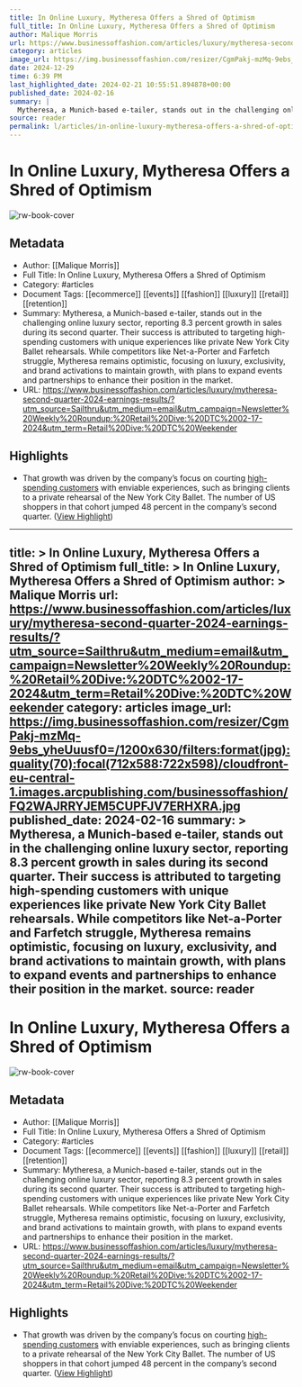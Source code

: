 ```yaml
---
title: In Online Luxury, Mytheresa Offers a Shred of Optimism
full_title: In Online Luxury, Mytheresa Offers a Shred of Optimism
author: Malique Morris
url: https://www.businessoffashion.com/articles/luxury/mytheresa-second-quarter-2024-earnings-results/?utm_source=Sailthru&utm_medium=email&utm_campaign=Newsletter%20Weekly%20Roundup:%20Retail%20Dive:%20DTC%2002-17-2024&utm_term=Retail%20Dive:%20DTC%20Weekender
category: articles
image_url: https://img.businessoffashion.com/resizer/CgmPakj-mzMq-9ebs_yheUuusf0=/1200x630/filters:format(jpg):quality(70):focal(712x588:722x598)/cloudfront-eu-central-1.images.arcpublishing.com/businessoffashion/FQ2WAJRRYJEM5CUPFJV7ERHXRA.jpg
date: 2024-12-29
time: 6:39 PM
last_highlighted_date: 2024-02-21 10:55:51.894878+00:00
published_date: 2024-02-16
summary: |
  Mytheresa, a Munich-based e-tailer, stands out in the challenging online luxury sector, reporting 8.3 percent growth in sales during its second quarter. Their success is attributed to targeting high-spending customers with unique experiences like private New York City Ballet rehearsals. While competitors like Net-a-Porter and Farfetch struggle, Mytheresa remains optimistic, focusing on luxury, exclusivity, and brand activations to maintain growth, with plans to expand events and partnerships to enhance their position in the market.
source: reader
permalink: l/articles/in-online-luxury-mytheresa-offers-a-shred-of-optimism
---
```

# In Online Luxury, Mytheresa Offers a Shred of Optimism

![rw-book-cover](https://img.businessoffashion.com/resizer/CgmPakj-mzMq-9ebs_yheUuusf0=/1200x630/filters:format(jpg):quality(70):focal(712x588:722x598)/cloudfront-eu-central-1.images.arcpublishing.com/businessoffashion/FQ2WAJRRYJEM5CUPFJV7ERHXRA.jpg)

## Metadata
- Author: [[Malique Morris]]
- Full Title: In Online Luxury, Mytheresa Offers a Shred of Optimism
- Category: #articles
- Document Tags: [[ecommerce]] [[events]] [[fashion]] [[luxury]] [[retail]] [[retention]] 
- Summary: Mytheresa, a Munich-based e-tailer, stands out in the challenging online luxury sector, reporting 8.3 percent growth in sales during its second quarter. Their success is attributed to targeting high-spending customers with unique experiences like private New York City Ballet rehearsals. While competitors like Net-a-Porter and Farfetch struggle, Mytheresa remains optimistic, focusing on luxury, exclusivity, and brand activations to maintain growth, with plans to expand events and partnerships to enhance their position in the market.
- URL: https://www.businessoffashion.com/articles/luxury/mytheresa-second-quarter-2024-earnings-results/?utm_source=Sailthru&utm_medium=email&utm_campaign=Newsletter%20Weekly%20Roundup:%20Retail%20Dive:%20DTC%2002-17-2024&utm_term=Retail%20Dive:%20DTC%20Weekender

## Highlights
- That growth was driven by the company’s focus on courting [high-spending customers](https://www.businessoffashion.com/case-studies/luxury/top-one-percent-wealthy-customers-gucci-mytheresa-tiffany/) with enviable experiences, such as bringing clients to a private rehearsal of the New York City Ballet. The number of US shoppers in that cohort jumped 48 percent in the company’s second quarter. ([View Highlight](https://read.readwise.io/read/01hq5mxf3drj7439pt9s3x82z3))


---
title: >
  In Online Luxury, Mytheresa Offers a Shred of Optimism
full_title: >
  In Online Luxury, Mytheresa Offers a Shred of Optimism
author: >
  Malique Morris
url: https://www.businessoffashion.com/articles/luxury/mytheresa-second-quarter-2024-earnings-results/?utm_source=Sailthru&utm_medium=email&utm_campaign=Newsletter%20Weekly%20Roundup:%20Retail%20Dive:%20DTC%2002-17-2024&utm_term=Retail%20Dive:%20DTC%20Weekender
category: articles
image_url: https://img.businessoffashion.com/resizer/CgmPakj-mzMq-9ebs_yheUuusf0=/1200x630/filters:format(jpg):quality(70):focal(712x588:722x598)/cloudfront-eu-central-1.images.arcpublishing.com/businessoffashion/FQ2WAJRRYJEM5CUPFJV7ERHXRA.jpg
published_date: 2024-02-16
summary: >
  Mytheresa, a Munich-based e-tailer, stands out in the challenging online luxury sector, reporting 8.3 percent growth in sales during its second quarter. Their success is attributed to targeting high-spending customers with unique experiences like private New York City Ballet rehearsals. While competitors like Net-a-Porter and Farfetch struggle, Mytheresa remains optimistic, focusing on luxury, exclusivity, and brand activations to maintain growth, with plans to expand events and partnerships to enhance their position in the market.
source: reader
---
# In Online Luxury, Mytheresa Offers a Shred of Optimism

![rw-book-cover](https://img.businessoffashion.com/resizer/CgmPakj-mzMq-9ebs_yheUuusf0=/1200x630/filters:format(jpg):quality(70):focal(712x588:722x598)/cloudfront-eu-central-1.images.arcpublishing.com/businessoffashion/FQ2WAJRRYJEM5CUPFJV7ERHXRA.jpg)

## Metadata
- Author: [[Malique Morris]]
- Full Title: In Online Luxury, Mytheresa Offers a Shred of Optimism
- Category: #articles
- Document Tags: [[ecommerce]] [[events]] [[fashion]] [[luxury]] [[retail]] [[retention]] 
- Summary: Mytheresa, a Munich-based e-tailer, stands out in the challenging online luxury sector, reporting 8.3 percent growth in sales during its second quarter. Their success is attributed to targeting high-spending customers with unique experiences like private New York City Ballet rehearsals. While competitors like Net-a-Porter and Farfetch struggle, Mytheresa remains optimistic, focusing on luxury, exclusivity, and brand activations to maintain growth, with plans to expand events and partnerships to enhance their position in the market.
- URL: https://www.businessoffashion.com/articles/luxury/mytheresa-second-quarter-2024-earnings-results/?utm_source=Sailthru&utm_medium=email&utm_campaign=Newsletter%20Weekly%20Roundup:%20Retail%20Dive:%20DTC%2002-17-2024&utm_term=Retail%20Dive:%20DTC%20Weekender

## Highlights
- That growth was driven by the company’s focus on courting [high-spending customers](https://www.businessoffashion.com/case-studies/luxury/top-one-percent-wealthy-customers-gucci-mytheresa-tiffany/) with enviable experiences, such as bringing clients to a private rehearsal of the New York City Ballet. The number of US shoppers in that cohort jumped 48 percent in the company’s second quarter. ([View Highlight](https://read.readwise.io/read/01hq5mxf3drj7439pt9s3x82z3))


